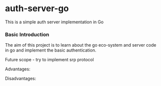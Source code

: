 # auth-server-go
This is a simple auth server implementation in Go

### Basic Introduction

The aim of this project is to learn about the go eco-system and server code in go and implement the basic authentication. 

Future scope - try to implement srp protocol

Advantages:

Disadvantages:
